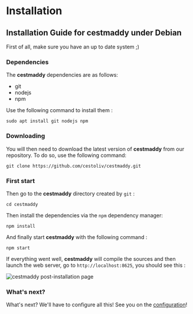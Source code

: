 # Installation
## Installation Guide for cestmaddy under Debian

First of all, make sure you have an up to date system ;)

### Dependencies
The **cestmaddy** dependencies are as follows:
- git
- nodejs
- npm

Use the following command to install them :

    sudo apt install git nodejs npm

### Downloading
You will then need to download the latest version of **cestmaddy** from our repository.
To do so, use the following command:

    git clone https://github.com/cestoliv/cestmaddy.git

### First start
Then go to the **cestmaddy** directory created by `git` :

    cd cestmaddy
Then install the dependencies via the `npm` dependency manager:

    npm install
And finally start **cestmaddy** with the following command :

    npm start

If everything went well, **cestmaddy** will compile the sources and then launch the web server, go to `http://localhost:8625`, you should see this :

![cestmaddy post-installation page](/documentation/installation/imgs/post-installation-page.png)

### What's next?
What's next? We'll have to configure all this! See you on the [configuration](/documentation/configuration)!
